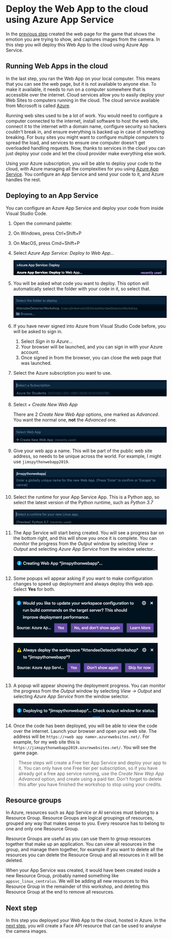 # Deploy the Web App to the cloud using Azure App Service

In the [previous step](./CreateTheWebPage.md) created the web page for the game that shows the emotion you are trying to show, and captures images from the camera. In this step you will deploy this Web App to the cloud using Azure App Service.

## Running Web Apps in the cloud

In the last step, you ran the Web App on your local computer. This means that you can see the web page, but it is not available to anyone else. To make it available, it needs to run on a computer somewhere that is accessible over the internet. Cloud services allow you to easily deploy your Web Sites to computers running in the cloud. The cloud service available from Microsoft is called [Azure](https://azure.microsoft.com/?WT.mc_id=hackwithazure-hackathon-cxa).

Running web sites used to be a lot of work. You would need to configure a computer connected to the internet, install software to host the web site, connect it to the internet with a domain name, configure security so hackers couldn't break in, and ensure everything is backed up in case of something breaking. For busy sites you might want to configure multiple computers to spread the load, and services to ensure one computer doesn't get overloaded handling requests. Now, thanks to services in the cloud you can just deploy your code and let the cloud provider make everything else work.

Using your Azure subscription, you will be able to deploy your code to the cloud, with Azure managing all the complexities for you using [Azure App Service](https://azure.microsoft.com/services/app-service/?WT.mc_id=hackwithazure-hackathon-cxa). You configure an App Service and send your code to it, and Azure handles the rest.

## Deploying to an App Service

You can configure an Azure App Service and deploy your code from inside Visual Studio Code.

1. Open the command palette:
  1. On Windows, press Ctrl+Shift+P
  1. On MacOS, press Cmd+Shift+P

1. Select *Azure App Service: Deploy to Web App...*
  
   ![The command palette showing the Azure App Service: Deploy to Web App option](../images/CommandPaletteDeployAppService.png)

1. You will be asked what code you want to deploy. This option will automatically select the folder with your code in it, so select that.

   ![The command palette showing the deployment source option](../images/SelectDeployFolder.png)

1. If you have never signed into Azure from Visual Studio Code before, you will be asked to sign in.
   1. Select *Sign in to Azure...*
   1. Your browser will be launched, and you can sign in with your Azure account.
   1. Once signed in from the browser, you can close the web page that was launched.

1. Select the Azure subscription you want to use.
  
   ![The command palette showing the select subscription option](../images/SelectDeploySubscription.png)

1. Select *+ Create New Web App*

   There are 2 *Create New Web App* options, one marked as *Advanced*. You want the normal one, **not** the *Advanced* one.

   ![The command palette showing the create web app option](../images/CreateNewWebApp.png)

1. Give your web app a name. This will be part of the public web site address, so needs to be unique across the world. For example, I might use `jimspythonwebapp2019`.

   ![The command palette showing the new web app name option](../images/SelectWebAppName.png)

1. Select the runtime for your App Service App. This is a Python app, so select the latest version of the Python runtime, such as *Python 3.7*

   ![The command palette showing the select runtime option](../images/SelectPythonRuntime.png)

1. The App Service will start being created. You will see a progress bar on the bottom right, and this will show you once it is complete. You can monitor the progress from the *Output* window by selecting *View -> Output* and selecting *Azure App Service* from the window selector..

   ![The create app service progress bar](../images/CreateWebAppProgress.png)

1. Some popups wil appear asking if you want to make configuration changes to speed up deployment and always deploy this web app. Select **Yes** for both.
  
   ![The update workspace configuration dialog](../images/UpdateWorkspaceConfigDialog.png)
  
   ![The always deploy to the web app configuration dialog](../images/AlwaysDeployDialog.png)

1. A popup will appear showing the deployment progress. You can monitor the progress from the *Output* window by selecting *View -> Output* and selecting *Azure App Service* from the window selector.
  
   ![The deploy progress dialog](../images/DeployProgress.png)

1. Once the code has been deployed, you will be able to view the code over the internet. Launch your browser and open your web site. The address will be `https://<web app name>.azurewebsites.net/`. For example, for my web site this is `https://jimspythonwebapp2019.azurewebsites.net/`. You will see the game page.

> These steps will create a Free tier App Service and deploy your app to it. You can only have one Free tier per subscription, so if you have already got a free app service running, use the *Create New Wep App Advanced* option, and create using a paid tier. Don't forget to delete this after you have finished the workshop to stop using your credits.

## Resource groups

In Azure, resources such as App Service or AI services must belong to a Resource Group. Resource Groups are logical groupings of resources, grouped any way that makes sense to you. Every resource has to belong to one and only one Resource Group.

Resource Groups are useful as you can use them to group resources together that make up an application. You can view all resources in the group, and manage them together, for example if you want to delete all the resources you can delete the Resource Group and all resources in it will be deleted.

When your App Service was created, it would have been created inside a new Resource Group, probably named something like `appsvc_linux_centralus`. We will be adding all new resources to this Resource Group in the remainder of this workshop, and deleting this Resource Group at the end to remove all resources.

## Next step

In this step you deployed your Web App to the cloud, hosted in Azure. In the [next step](./CreateAFaceResource.md), you will create a Face API resource that can be used to analyse the camera images.
